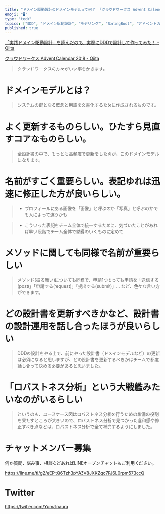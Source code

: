 ```yaml
---
title: "ドメイン駆動設計のドメインモデルって何？ 「クラウドワークス Advent Calendar 2018」に学びたい要約まとめ。"
emoji: "🖥"
type: "tech"
topics: ["DDD", "ドメイン駆動設計", "モデリング", "SpringBoot", "アドベントカレンダー2018"]
published: true
---
```


[「実践ドメイン駆動設計」を読んだので、実際にDDDで設計して作ってみた！ - Qiita](https://qiita.com/APPLE4869/items/d210ddc2cb1bfeea9338#%E3%83%89%E3%83%A1%E3%82%A4%E3%83%B3%E3%83%A2%E3%83%87%E3%83%AB)

[クラウドワークス Advent Calendar 2018 - Qiita](https://qiita.com/advent-calendar/2018/crowdworks)

>クラウドワークスの方々がいい事をかきます。

# ドメインモデルとは？

>システムの鍵となる概念と用語を文書化するために作成されるものです。


# よく更新するものらしい。ひたすら見直すコアなものらしい。

>全設計書の中で、もっとも高頻度で更新をしたのが、このドメインモデルになります。

# 名前がすごく重要らしい。表記ゆれは迅速に修正した方が良いらしい。

>- プロフィールにある画像を「画像」と呼ぶのか「写真」と呼ぶのかでも人によって違うかも

>- こういった表記をチーム全体で統一するために、気づいたことがあれば早い段階でチーム全体で納得のいくものに定めて

# メソッドに関しても同様で名前が重要らしい

>メソッド(振る舞い)についても同様で、申請1つとっても申請を「送信する(post)」「申請する(request)」「提出する(submit)」... など、色々な言い方ができます。

# どの設計書を更新すべきかなど、設計書の設計運用を話し合ったほうが良いらしい

>DDDの設計をやる上で、前にやった設計書（ドメインモデルなど）の更新は必須になると思いますが、どの設計書を更新するべきかはチームで都度話し合って決める必要があると思いました。

# 「ロバストネス分析」という大戦艦みたいなのがいるらしい

>というのも、ユースケース図はロバストネス分析を行うための準備の役割を果たすところが大きいので、ロバストネス分析で見つかった違和感や修正すべき点などは、ロバストネス分析で全て補完するようにしました。








<!-- Update From Qiita API -->

# チャットメンバー募集


何か質問、悩み事、相談などあればLINEオープンチャットもご利用ください。

https://line.me/ti/g2/eEPltQ6Tzh3pYAZV8JXKZqc7PJ6L0rpm573dcQ





# Twitter


https://twitter.com/YumaInaura


<!-- Update From Qiita API -->


